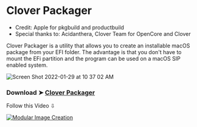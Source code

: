 # Clover Packager

- Credit: Apple for pkgbuild and productbuild
- Special thanks to: Acidanthera, Clover Team for OpenCore and Clover

Clover Packager is a utility that allows you to create an installable macOS package from your EFI folder.
The advantage is that you don't have to mount the EFi partition and the program can be used on a macOS SIP enabled system.

![Screen Shot 2022-01-29 at 10 37 02 AM](https://user-images.githubusercontent.com/6248794/151667070-3ee21dd7-7c7d-4e17-b55c-ecec5c46538c.png)

### Download ➤ [Clover Packager](https://github.com/chris1111/Clover-Packager/raw/Master/Clover%20Packager.zip)

Follow this Video ⇩

[![Modular Image Creation](https://user-images.githubusercontent.com/6248794/134072536-7c46b8cc-4d8b-42f9-a28a-3c02734f1f5d.png)](https://youtu.be/g8gWWmjJaTY)
